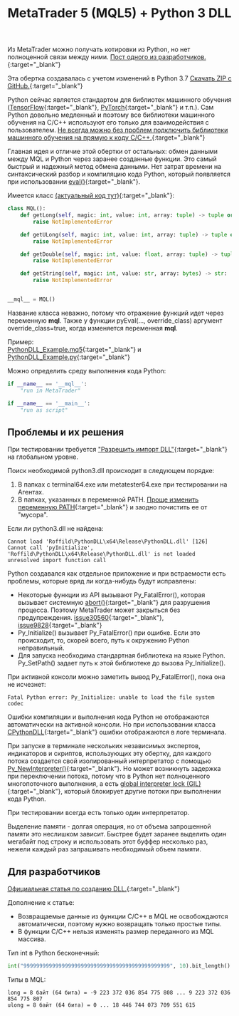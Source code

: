 ﻿---
pgtitle: MetaTrader 5 (MQL5) + Python 3 DLL
title: MetaTrader 5 (MQL5) + Python 3 DLL
---
Из MetaTrader можно получать котировки из Python, но нет полноценной связи между ними.
[Пост одного из разработчиков.](https://www.mql5.com/ru/forum/306688/page4#comment_10973513){:target="_blank"}

Эта обертка создавалась с учетом изменений в Python 3.7
[Скачать ZIP с GitHub.](https://github.com/Roffild/RoffildLibrary/archive/master.zip){:target="_blank"}

Python сейчас является стандартом для библиотек машинного обучения ([TensorFlow](https://www.tensorflow.org/){:target="_blank"}, [PyTorch](https://pytorch.org/){:target="_blank"} и т.п.).
Сам Python довольно медленный и поэтому все библиотеки машинного обучения на C/C++ используют его только для взаимодействия с пользователем.
[Не всегда можно без проблем подключить библиотеки машинного обучения на прямую к коду C/C++.](https://github.com/tensorflow/tensorflow/issues/22338){:target="_blank"}

Главная идея и отличие этой обертки от остальных: обмен данными между MQL и Python через заранее созданные функции.
Это самый быстрый и надежный метод обмена данными.
Нет затрат времени на синтаксический разбор и компиляцию кода Python, который появляется при использовании [eval()](https://docs.python.org/3/library/functions.html#eval){:target="_blank"}.

Имеется класс [(актуальный код тут)](https://github.com/Roffild/RoffildLibrary/blob/master/Libraries/Roffild/PythonDLL/start.py){:target="_blank"}:
```python
class MQL():
    def getLong(self, magic: int, value: int, array: tuple) -> tuple or list:
        raise NotImplementedError

    def getULong(self, magic: int, value: int, array: tuple) -> tuple or list:
        raise NotImplementedError

    def getDouble(self, magic: int, value: float, array: tuple) -> tuple or list:
        raise NotImplementedError

    def getString(self, magic: int, value: str, array: bytes) -> str:
        raise NotImplementedError


__mql__ = MQL()
```
Название класса неважно, потому что отражение функций идет через переменную __mql__.
Также у функции pyEval(..., override_class) аргумент override_class=true, когда изменяется переменная __mql__.

Пример:<br/>
[PythonDLL_Example.mq5](https://github.com/Roffild/RoffildLibrary/blob/master/Experts/Roffild/Examples/PythonDLL_Example.mq5){:target="_blank"} и
[PythonDLL_Example.py](https://github.com/Roffild/RoffildLibrary/blob/master/Experts/Roffild/Examples/PythonDLL_Example.py){:target="_blank"}

Можно определить среду выполнения кода Python:
```python
if __name__ == '__mql__':
    "run in MetaTrader"

if __name__ == '__main__':
    "run as script"
```

## Проблемы и их решения

При тестировании требуется ["Разрешить импорт DLL"](https://www.metatrader5.com/ru/terminal/help/startworking/settings#ea){:target="_blank"} на глобальном уровне.

Поиск необходимой python3.dll происходит в следующем порядке:
1. В папках с terminal64.exe или metatester64.exe при тестировании на Агентах.
2. В папках, указанных в переменной PATH.
[Проще изменить переменную PATH](https://www.google.com/search?q=windows+path+environment+variable){:target="_blank"} и заодно почистить ее от "мусора".

Если ли python3.dll не найдена:
```
Cannot load 'Roffild\PythonDLL\x64\Release\PythonDLL.dll' [126]
Cannot call 'pyInitialize', 'Roffild\PythonDLL\x64\Release\PythonDLL.dll' is not loaded
unresolved import function call
```

Python создавался как отдельное приложение и при встраемости есть проблемы, которые вряд ли когда-нибудь будут исправлены:
* Некоторые функции из API вызывают Py_FatalError(), которая вызывает системную [abort()](https://docs.microsoft.com/cpp/c-runtime-library/reference/abort){:target="_blank"} для разрушения процесса. Поэтому MetaTrader может закрыться без предупреждения. [issue30560](https://bugs.python.org/issue30560){:target="_blank"}, [issue9828](https://bugs.python.org/issue9828){:target="_blank"}
* Py_Initialize() вызывает Py_FatalError() при ошибке. Если это происходит, то, скорей всего, путь к окружению Python неправильный.
* Для запуска необходима стандартная библиотека на языке Python. Py_SetPath() задает путь к этой библиотеке до вызова Py_Initialize().

При активной консоли можно заметить вывод Py_FatalError(), пока она не исчезнет:
```
Fatal Python error: Py_Initialize: unable to load the file system codec
```

Ошибки компиляции и выполнения кода Python не отображаются автоматически на активной консоли.
Но при использовании класса [CPythonDLL](https://github.com/Roffild/RoffildLibrary/blob/master/Include/Roffild/PythonDLL.mqh){:target="_blank"} ошибки отображаются в логе терминала.

При запуске в терминале нескольких независимых экспертов, индикаторов и скриптов, использующих эту обертку, для каждого потока создается свой изолированный интерпретатор с помощью [Py_NewInterpreter()](https://docs.python.org/3/c-api/init.html#c.Py_NewInterpreter){:target="_blank"}.
Но может возникнуть задержка при переключении потока, потому что в Python нет полноценного многопоточного выполнения, а есть [global interpreter lock (GIL)](https://docs.python.org/3/glossary.html#term-global-interpreter-lock){:target="_blank"}, который блокирует другие потоки при выполнении кода Python.

При тестировании всегда есть только один интерпретатор.

Выделение памяти - долгая операция, но от объема запрошенной памяти это неслишком зависит.
Быстрее будет заранее выделить один мегабайт под строку и использовать этот буффер несколько раз, нежели каждый раз запрашивать необходимый объем памяти. 

## Для разработчиков 

[Официальная статья по созданию DLL.](https://www.mql5.com/ru/articles/18){:target="_blank"} 

Дополнение к статье: 
* Возвращаемые данные из функции C/C++ в MQL не освобождаются автоматически, поэтому нужно возвращать только простые типы.
* В функции C/C++ нельзя изменять размер переданного из MQL массива.

Тип int в Python бесконечный:
```python
int("9999999999999999999999999999999999999999999999", 10).bit_length() == 153
```

Типы в MQL:
```
long = 8 байт (64 бита) = -9 223 372 036 854 775 808 ... 9 223 372 036 854 775 807
ulong = 8 байт (64 бита) = 0 ... 18 446 744 073 709 551 615
```
